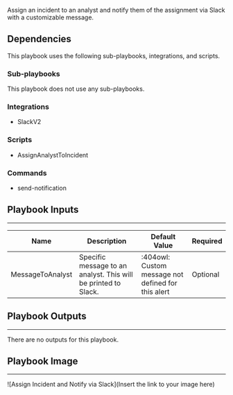 Assign an incident to an analyst and notify them of the assignment via Slack with a customizable message. 

## Dependencies
This playbook uses the following sub-playbooks, integrations, and scripts.

### Sub-playbooks
This playbook does not use any sub-playbooks.

### Integrations
* SlackV2

### Scripts
* AssignAnalystToIncident

### Commands
* send-notification

## Playbook Inputs
---

| **Name** | **Description** | **Default Value** | **Required** |
| --- | --- | --- | --- |
| MessageToAnalyst | Specific message to an analyst. This will be printed to Slack. | :404owl: Custom message not defined for this alert | Optional |

## Playbook Outputs
---
There are no outputs for this playbook.

## Playbook Image
---
![Assign Incident and Notify via Slack](Insert the link to your image here)